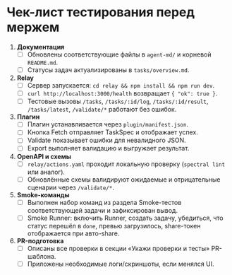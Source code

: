# Чек-лист тестирования перед мержем

1. **Документация**
   - [ ] Обновлены соответствующие файлы в `agent-md/` и корневой `README.md`.
   - [ ] Статусы задач актуализированы в `tasks/overview.md`.
2. **Relay**
   - [ ] Сервер запускается: `cd relay && npm install && npm run dev`.
   - [ ] `curl http://localhost:3000/health` возвращает `{ "ok": true }`.
   - [ ] Тестовые вызовы `/tasks`, `/tasks/:id/log`, `/tasks/:id/result`, `/tasks/latest`, `/validate/*` работают без ошибок.
3. **Плагин**
   - [ ] Плагин устанавливается через `plugin/manifest.json`.
   - [ ] Кнопка Fetch отправляет TaskSpec и отображает успех.
   - [ ] Validate показывает ошибки для невалидного JSON.
   - [ ] Export выполняет валидацию и выгружает результат.
4. **OpenAPI и схемы**
   - [ ] `relay/actions.yaml` проходит локальную проверку (`spectral lint` или аналог).
   - [ ] Обновлённые схемы валидируют ожидаемые и отрицательные сценарии через `/validate/*`.
5. **Smoke-команды**
   - [ ] Выполнен набор команд из раздела Smoke-тестов соответствующей задачи и зафиксирован вывод.
   - [ ] Smoke Runner: включить Runner, создать задачу, убедиться, что статус перешёл в `done`, превью загрузилось, share-токен отображается при авто-share.
6. **PR-подготовка**
   - [ ] Описаны все проверки в секции «Укажи проверки и тесты» PR-шаблона.
   - [ ] Приложены необходимые логи/скриншоты, если менялся UI.
